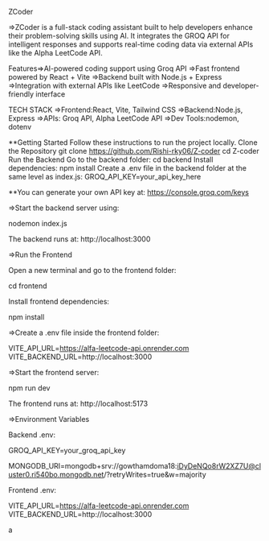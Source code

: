 ZCoder

=>ZCoder is a full-stack coding assistant built to help developers enhance their problem-solving skills using AI. It integrates the GROQ API for intelligent responses and supports real-time coding data via external APIs like the Alpha LeetCode API.

Features=>AI-powered coding support using Groq API
=>Fast frontend powered by React + Vite =>Backend built with Node.js + Express 
=>Integration with external APIs like LeetCode 
=>Responsive and developer-friendly interface

TECH STACK
=>Frontend:React, Vite, Tailwind CSS 
=>Backend:Node.js, Express 
=>APIs: Groq API, Alpha LeetCode API 
=>Dev Tools:nodemon, dotenv

**Getting Started Follow these instructions to run the project locally. Clone the Repository git clone https://github.com/Rishi-rky06/Z-coder cd Z-coder Run the Backend Go to the backend folder: cd backend Install dependencies: npm install Create a .env file in the backend folder at the same level as index.js: GROQ_API_KEY=your_api_key_here

**You can generate your own API key at: https://console.groq.com/keys

=>Start the backend server using:

nodemon index.js

The backend runs at: http://localhost:3000

=>Run the Frontend

Open a new terminal and go to the frontend folder:

cd frontend

Install frontend dependencies:

npm install

=>Create a .env file inside the frontend folder:

VITE_API_URL=https://alfa-leetcode-api.onrender.com VITE_BACKEND_URL=http://localhost:3000

=>Start the frontend server:

npm run dev

The frontend runs at: http://localhost:5173

=>Environment Variables

Backend .env:

GROQ_API_KEY=your_groq_api_key

MONGODB_URI=mongodb+srv://gowthamdoma18:iDyDeNQo8rW2XZ7U@cluster0.ri540bo.mongodb.net/?retryWrites=true&w=majority

Frontend .env:

VITE_API_URL=https://alfa-leetcode-api.onrender.com VITE_BACKEND_URL=http://localhost:3000

a

